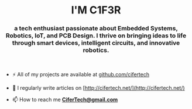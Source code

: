 <h1 align="center">I'M C1F3R</h1>
<h3 align="center">a tech enthusiast passionate about Embedded Systems, Robotics, IoT, and PCB Design. I thrive on bringing ideas to life through smart devices, intelligent circuits, and innovative robotics.</h3>

&nbsp;
- ⚡ All of my projects are available at [github.com/cifertech](github.com/cifertech)

- 📝 I regularly write articles on [http://cifertech.net/](http://cifertech.net/)

- 📫 How to reach me **CiferTech@gmail.com**

 

